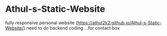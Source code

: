# Athul-s-Static-Website
fully responsive personal website (https://athul2k2.github.io/Athul-s-Static-Website/)
need to do backend coding ...for contact box 
